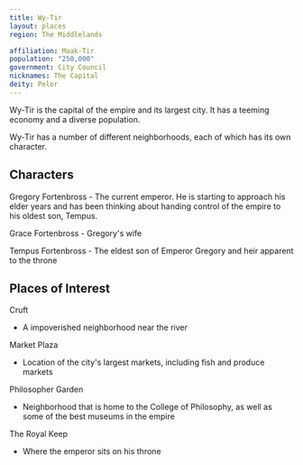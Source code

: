 ```yaml
---
title: Wy-Tir
layout: places
region: The Middlelands

affiliation: Maak-Tir
population: "250,000"
government: City Council
nicknames: The Capital
deity: Pelor
---
```

Wy-Tir is the capital of the empire and its largest city. It has a teeming economy and a diverse population.

Wy-Tir has a number of different neighborhoods, each of which has its own character.

## Characters

Gregory Fortenbross - The current emperor. He is starting to approach his elder years and has been thinking about handing control of the empire to his oldest son, Tempus.

Grace Fortenbross - Gregory's wife

Tempus Fortenbross - The eldest son of Emperor Gregory and heir apparent to the throne

## Places of Interest

Cruft
- A impoverished neighborhood near the river

Market Plaza
- Location of the city's largest markets, including fish and produce markets

Philosopher Garden
- Neighborhood that is home to the College of Philosophy, as well as some of the best museums in the empire

The Royal Keep
- Where the emperor sits on his throne
